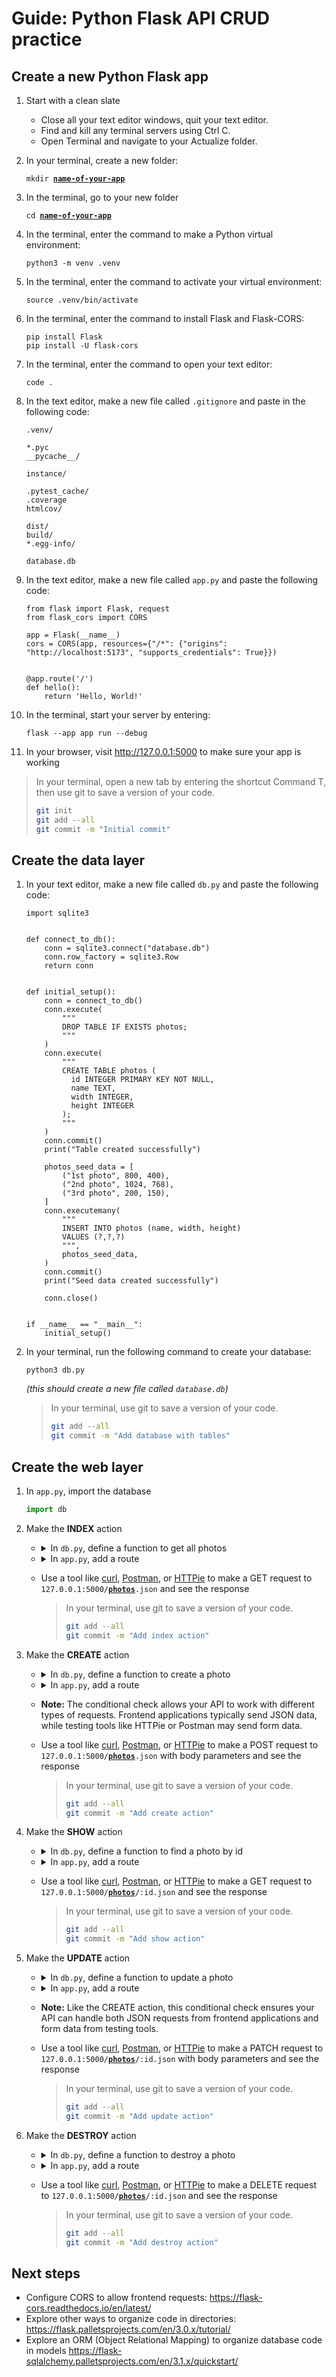# Guide: Python Flask API CRUD practice

## Create a new Python Flask app

1.  Start with a clean slate

    - Close all your text editor windows, quit your text editor.
    - Find and kill any terminal servers using Ctrl C.
    - Open Terminal and navigate to your Actualize folder.

2.  In your terminal, create a new folder:

    <pre><code>mkdir <ins><strong>name-of-your-app</strong></ins></code></pre>

3.  In the terminal, go to your new folder

    <pre><code>cd <ins><strong>name-of-your-app</strong></ins></code></pre>

4.  In the terminal, enter the command to make a Python virtual environment:

    ```
    python3 -m venv .venv
    ```

5.  In the terminal, enter the command to activate your virtual environment:

    ```
    source .venv/bin/activate
    ```

6.  In the terminal, enter the command to install Flask and Flask-CORS:

    ```
    pip install Flask
    pip install -U flask-cors
    ```

7.  In the terminal, enter the command to open your text editor:

    ```
    code .
    ```

8.  In the text editor, make a new file called `.gitignore` and paste in the following code:

    ```
    .venv/

    *.pyc
    __pycache__/

    instance/

    .pytest_cache/
    .coverage
    htmlcov/

    dist/
    build/
    *.egg-info/

    database.db
    ```

9.  In the text editor, make a new file called `app.py` and paste the following code:

    ```
    from flask import Flask, request
    from flask_cors import CORS

    app = Flask(__name__)
    cors = CORS(app, resources={"/*": {"origins": "http://localhost:5173", "supports_credentials": True}})


    @app.route('/')
    def hello():
        return 'Hello, World!'
    ```

10. In the terminal, start your server by entering:

    ```
    flask --app app run --debug
    ```

11. In your browser, visit http://127.0.0.1:5000 to make sure your app is working

> In your terminal, open a new tab by entering the shortcut Command T, then use git to save a version of your code.
>
> ```bash
> git init
> git add --all
> git commit -m "Initial commit"
> ```

## Create the data layer

1.  In your text editor, make a new file called `db.py` and paste the following code:

    ```
    import sqlite3


    def connect_to_db():
        conn = sqlite3.connect("database.db")
        conn.row_factory = sqlite3.Row
        return conn


    def initial_setup():
        conn = connect_to_db()
        conn.execute(
            """
            DROP TABLE IF EXISTS photos;
            """
        )
        conn.execute(
            """
            CREATE TABLE photos (
              id INTEGER PRIMARY KEY NOT NULL,
              name TEXT,
              width INTEGER,
              height INTEGER
            );
            """
        )
        conn.commit()
        print("Table created successfully")

        photos_seed_data = [
            ("1st photo", 800, 400),
            ("2nd photo", 1024, 768),
            ("3rd photo", 200, 150),
        ]
        conn.executemany(
            """
            INSERT INTO photos (name, width, height)
            VALUES (?,?,?)
            """,
            photos_seed_data,
        )
        conn.commit()
        print("Seed data created successfully")

        conn.close()


    if __name__ == "__main__":
        initial_setup()
    ```

2.  In your terminal, run the following command to create your database:

    ```
    python3 db.py
    ```

    _(this should create a new file called `database.db`)_

    > In your terminal, use git to save a version of your code.
    >
    > ```bash
    > git add --all
    > git commit -m "Add database with tables"
    > ```

## Create the web layer

1. In `app.py`, import the database

   ```python
   import db
   ```

2. Make the **INDEX** action

   - <details><summary>In <code>db.py</code>, define a function to get all photos</summary>

     ```python
     def photos_all():
         conn = connect_to_db()
         rows = conn.execute(
             """
             SELECT * FROM photos
             """
         ).fetchall()
         return [dict(row) for row in rows]
     ```

     </details>

   - <details><summary>In <code>app.py</code>, add a route</summary>

     ```python
     @app.route("/photos.json")
     def index():
         return db.photos_all()
     ```

     </details>

   - Use a tool like [curl](https://curl.se/docs/manpage.html), [Postman](https://www.postman.com/), or [HTTPie](https://httpie.io/product/) to make a GET request to <code>127.0.0.1:5000/<ins><strong>photos</strong></ins>.json</code> and see the response

     > In your terminal, use git to save a version of your code.
     >
     > ```bash
     > git add --all
     > git commit -m "Add index action"
     > ```

3. Make the **CREATE** action

   - <details><summary>In <code>db.py</code>, define a function to create a photo</summary>

     ```python
     def photos_create(name, width, height):
         conn = connect_to_db()
         row = conn.execute(
             """
             INSERT INTO photos (name, width, height)
             VALUES (?, ?, ?)
             RETURNING *
             """,
             (name, width, height),
         ).fetchone()
         conn.commit()
         return dict(row)
     ```

     </details>

   - <details><summary>In <code>app.py</code>, add a route</summary>

     ```python
     @app.route("/photos.json", methods=["POST"])
     def create():
         # Handle both JSON data (from frontend) and form data (from tools like HTTPie/Postman)
         if request.is_json:
             data = request.json
         else:
             data = request.form
         name = data.get("name")
         width = data.get("width")
         height = data.get("height")
         return db.photos_create(name, width, height)
     ```

     </details>

   - **Note:** The conditional check allows your API to work with different types of requests. Frontend applications typically send JSON data, while testing tools like HTTPie or Postman may send form data.

   - Use a tool like [curl](https://curl.se/docs/manpage.html), [Postman](https://www.postman.com/), or [HTTPie](https://httpie.io/product/) to make a POST request to <code>127.0.0.1:5000/<ins><strong>photos</strong></ins>.json</code> with body parameters and see the response

     > In your terminal, use git to save a version of your code.
     >
     > ```bash
     > git add --all
     > git commit -m "Add create action"
     > ```

4. Make the **SHOW** action

   - <details><summary>In <code>db.py</code>, define a function to find a photo by id</summary>

     ```python
     def photos_find_by_id(id):
         conn = connect_to_db()
         row = conn.execute(
             """
             SELECT * FROM photos
             WHERE id = ?
             """,
             (id,),
         ).fetchone()
         return dict(row)
     ```

     </details>

   - <details><summary>In <code>app.py</code>, add a route</summary>

     ```python
     @app.route("/photos/<id>.json")
     def show(id):
         return db.photos_find_by_id(id)
     ```

     </details>

   - Use a tool like [curl](https://curl.se/docs/manpage.html), [Postman](https://www.postman.com/), or [HTTPie](https://httpie.io/product/) to make a GET request to <code>127.0.0.1:5000/<ins><strong>photos</strong></ins>/:id.json</code> and see the response

     > In your terminal, use git to save a version of your code.
     >
     > ```bash
     > git add --all
     > git commit -m "Add show action"
     > ```

5. Make the **UPDATE** action

   - <details><summary>In <code>db.py</code>, define a function to update a photo</summary>

     ```python
     def photos_update_by_id(id, name, width, height):
         conn = connect_to_db()
         row = conn.execute(
             """
             UPDATE photos SET name = ?, width = ?, height = ?
             WHERE id = ?
             RETURNING *
             """,
             (name, width, height, id),
         ).fetchone()
         conn.commit()
         return dict(row)
     ```

     </details>

   - <details><summary>In <code>app.py</code>, add a route</summary>

     ```python
     @app.route("/photos/<id>.json", methods=["PATCH"])
     def update(id):
         # Handle both JSON data (from frontend) and form data (from tools like HTTPie/Postman)
         if request.is_json:
             data = request.json
         else:
             data = request.form
         photo = db.photos_find_by_id(id)
         name = data.get("name") or photo["name"]
         width = data.get("width") or photo["width"]
         height = data.get("height") or photo["height"]
         return db.photos_update_by_id(id, name, width, height)
     ```

     </details>

   - **Note:** Like the CREATE action, this conditional check ensures your API can handle both JSON requests from frontend applications and form data from testing tools.

   - Use a tool like [curl](https://curl.se/docs/manpage.html), [Postman](https://www.postman.com/), or [HTTPie](https://httpie.io/product/) to make a PATCH request to <code>127.0.0.1:5000/<ins><strong>photos</strong></ins>/:id.json</code> with body parameters and see the response

     > In your terminal, use git to save a version of your code.
     >
     > ```bash
     > git add --all
     > git commit -m "Add update action"
     > ```

6. Make the **DESTROY** action

   - <details><summary>In <code>db.py</code>, define a function to destroy a photo</summary>

     ```python
     def photos_destroy_by_id(id):
         conn = connect_to_db()
         row = conn.execute(
             """
             DELETE from photos
             WHERE id = ?
             """,
             (id,),
         )
         conn.commit()
         return {"message": "Photo destroyed successfully"}
     ```

     </details>

   - <details><summary>In <code>app.py</code>, add a route</summary>

     ```python
     @app.route("/photos/<id>.json", methods=["DELETE"])
     def destroy(id):
         return db.photos_destroy_by_id(id)
     ```

     </details>

   - Use a tool like [curl](https://curl.se/docs/manpage.html), [Postman](https://www.postman.com/), or [HTTPie](https://httpie.io/product/) to make a DELETE request to <code>127.0.0.1:5000/<ins><strong>photos</strong></ins>/:id.json</code> and see the response

     > In your terminal, use git to save a version of your code.
     >
     > ```bash
     > git add --all
     > git commit -m "Add destroy action"
     > ```

## Next steps

- Configure CORS to allow frontend requests: https://flask-cors.readthedocs.io/en/latest/
- Explore other ways to organize code in directories: https://flask.palletsprojects.com/en/3.0.x/tutorial/
- Explore an ORM (Object Relational Mapping) to organize database code in models https://flask-sqlalchemy.palletsprojects.com/en/3.1.x/quickstart/
